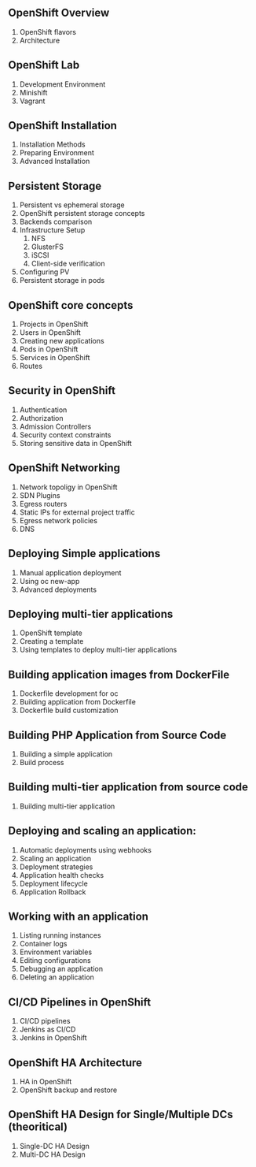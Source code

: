 ## OpenShift Overview
1. OpenShift flavors
2. Architecture
   
## OpenShift Lab
1. Development Environment
2. Minishift
3. Vagrant


## OpenShift Installation
1. Installation Methods
2. Preparing Environment
3. Advanced Installation

## Persistent Storage
1. Persistent vs ephemeral storage
2. OpenShift persistent storage concepts
3. Backends comparison
4. Infrastructure Setup
   1. NFS
   2. GlusterFS
   3. iSCSI
   4. Client-side verification
5. Configuring PV
6. Persistent storage in pods
   
## OpenShift core concepts
1. Projects in OpenShift
2. Users in OpenShift
3. Creating new applications
4. Pods in OpenShift
5. Services in OpenShift
6. Routes

## Security in OpenShift
1. Authentication
2. Authorization
3. Admission Controllers
4. Security context constraints
5. Storing sensitive data in OpenShift

## OpenShift Networking
1. Network topoligy in OpenShift
2. SDN Plugins
3. Egress routers
4. Static IPs for external project traffic
5. Egress network policies
6. DNS

## Deploying Simple applications
1. Manual application deployment
2. Using oc new-app
3. Advanced deployments

## Deploying multi-tier applications
1. OpenShift template
2. Creating a template
3. Using templates to deploy multi-tier applications

## Building application images from DockerFile
1. Dockerfile development for oc
2. Building application from Dockerfile
3. Dockerfile build customization

## Building PHP Application from Source Code
1. Building a simple application
2. Build process

## Building multi-tier application from source code
1. Building multi-tier application

## Deploying and scaling an application:
1. Automatic deployments using webhooks
2. Scaling an application
3. Deployment strategies
4. Application health checks
5. Deployment lifecycle
6. Application Rollback

## Working with an application
1. Listing running instances
2. Container logs
3. Environment variables
4. Editing configurations
5. Debugging an application
6. Deleting an application

## CI/CD Pipelines in OpenShift
1. CI/CD pipelines
2. Jenkins as CI/CD
3. Jenkins in OpenShift

## OpenShift HA Architecture
1. HA in OpenShift
2. OpenShift backup and restore

## OpenShift HA Design for Single/Multiple DCs (theoritical)
1. Single-DC HA Design
2. Multi-DC HA Design
